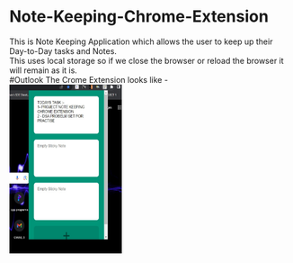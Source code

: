 # Note-Keeping-Chrome-Extension

This is Note Keeping Application which allows the user to keep up their Day-to-Day tasks and Notes.<br>
This uses local storage so if we close the browser or reload the browser it will remain as it is.
<br>
#Outlook
The Crome Extension looks like - <br>
<img src = "pic1.jpeg" height="300px" width="200px"> 
